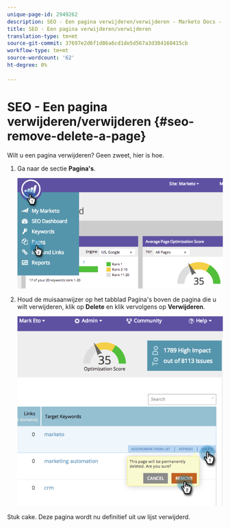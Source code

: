 ```yaml
---
unique-page-id: 2949262
description: SEO - Een pagina verwijderen/verwijderen - Marketo Docs - Productdocumentatie
title: SEO - Een pagina verwijderen/verwijderen
translation-type: tm+mt
source-git-commit: 37697e2d6f1d86a6cd1de5d567a3d384160415cb
workflow-type: tm+mt
source-wordcount: '62'
ht-degree: 0%

---
```



# SEO - Een pagina verwijderen/verwijderen {#seo-remove-delete-a-page}

Wilt u een pagina verwijderen? Geen zweet, hier is hoe.

1. Ga naar de sectie **Pagina&#39;s**.

   ![](assets/image2014-9-18-13-3a58-3a33.png)

1. Houd de muisaanwijzer op het tabblad Pagina&#39;s boven de pagina die u wilt verwijderen, klik op **Delete** en klik vervolgens op **Verwijderen**.

   ![](assets/image2014-9-18-13-3a58-3a39.png)

Stuk cake. Deze pagina wordt nu definitief uit uw lijst verwijderd.
